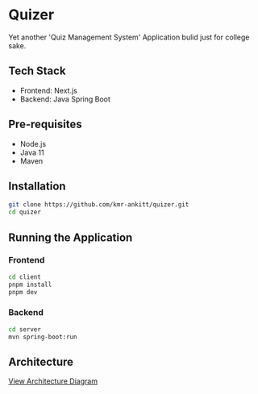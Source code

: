 # Quizer 

Yet another 'Quiz Management System' Application bulid just for college sake.

## Tech Stack
- Frontend: Next.js 
- Backend: Java Spring Boot

## Pre-requisites
- Node.js 
- Java 11
- Maven

## Installation
```bash
git clone https://github.com/kmr-ankitt/quizer.git
cd quizer
```

## Running the Application

### Frontend
```bash
cd client
pnpm install
pnpm dev
```
### Backend
```bash
cd server
mvn spring-boot:run
```

## Architecture

[View Architecture Diagram](https://excalidraw.com/#json=6jRK7yzniDJLL2e-cN_r7,-kO833B4FniizIns2KVjtg)